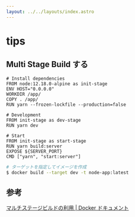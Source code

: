 ```yaml
---
layout: ../../layouts/index.astro
---
```


# tips

## Multi Stage Build する

```docker
# Install dependencies
FROM node:12.18.0-alpine as init-stage
ENV HOST="0.0.0.0"
WORKDIR /app/
COPY . /app/
RUN yarn --frozen-lockfile --production=false

# Development
FROM init-stage as dev-stage
RUN yarn dev

# Start
FROM init-stage as start-stage
RUN yarn build:server
EXPOSE ${SERVER_PORT}
CMD ["yarn", "start:server"]
```

```bash
# ターゲットを指定してイメージを作成
$ docker build --target dev -t node-app:latest
```

## 参考

[マルチステージビルドの利用 | Docker ドキュメント](https://matsuand.github.io/docs.docker.jp.onthefly/develop/develop-images/multistage-build/#stop-at-a-specific-build-stage)
